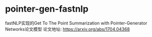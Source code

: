 # pointer-gen-fastnlp

fastNLP实现的Get To The Point Summarization with Pointer-Generator Networks论文模型
论文地址: https://arxiv.org/abs/1704.04368
